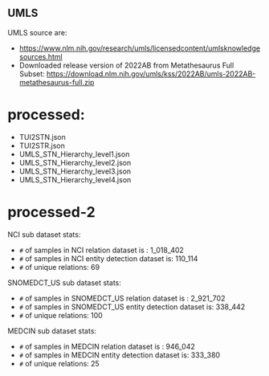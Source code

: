 ## UMLS

UMLS source are:‌ 

- https://www.nlm.nih.gov/research/umls/licensedcontent/umlsknowledgesources.html
- Downloaded release version of 2022AB from Metathesaurus Full Subset: https://download.nlm.nih.gov/umls/kss/2022AB/umls-2022AB-metathesaurus-full.zip

# processed:
- TUI2STN.json
- TUI2STR.json
- UMLS_STN_Hierarchy_level1.json
- UMLS_STN_Hierarchy_level2.json
- UMLS_STN_Hierarchy_level3.json
- UMLS_STN_Hierarchy_level4.json


# processed-2

NCI sub dataset stats:
- `#` of samples in NCI relation dataset is : 1_018_402
- `#` of samples in NCI entity detection dataset is: 110_114
- `#` of unique relations: 69

SNOMEDCT_US sub dataset stats:
- `#` of samples in SNOMEDCT_US relation dataset is : 2_921_702
- `#` of samples in SNOMEDCT_US entity detection dataset is: 338_442
- `#` of unique relations: 100


MEDCIN sub dataset stats:
- `#` of samples in MEDCIN relation dataset is : 946_042
- `#` of samples in MEDCIN entity detection dataset is: 333_380
- `#` of unique relations: 25